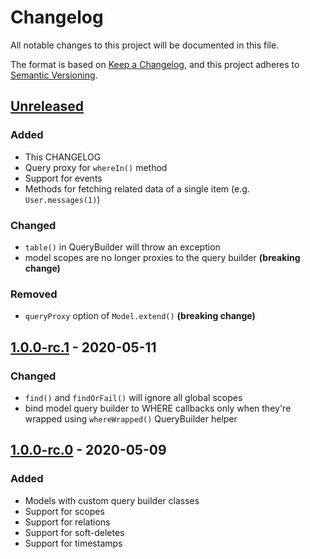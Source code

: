 # Changelog

All notable changes to this project will be documented in this file.

The format is based on [Keep a Changelog](https://keepachangelog.com/en/1.0.0/),
and this project adheres to [Semantic Versioning](https://semver.org/spec/v2.0.0.html).

## [Unreleased]

### Added

- This CHANGELOG
- Query proxy for `whereIn()` method
- Support for events
- Methods for fetching related data of a single item (e.g. `User.messages(1)`)

### Changed

- `table()` in QueryBuilder will throw an exception
- model scopes are no longer proxies to the query builder **(breaking change)**

### Removed

- `queryProxy` option of `Model.extend()` **(breaking change)**

## [1.0.0-rc.1] - 2020-05-11

### Changed

- `find()` and `findOrFail()` will ignore all global scopes
- bind model query builder to WHERE callbacks only when they're wrapped using `whereWrapped()` QueryBuilder helper

## [1.0.0-rc.0] - 2020-05-09

### Added

- Models with custom query builder classes
- Support for scopes
- Support for relations
- Support for soft-deletes
- Support for timestamps

[unreleased]: https://github.com/baethon/kex/compare/v1.0.0-rc.1...HEAD
[1.0.0-rc.1]: https://github.com/baethon/kex/compare/v1.0.0-rc.0...v1.0.0-rc.1
[1.0.0-rc.0]: https://github.com/baethon/kex/releases/tag/v1.0.0-rc.0
